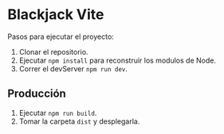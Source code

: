 # Blackjack Vite

Pasos para ejecutar el proyecto:

1. Clonar el repositorio.
2. Ejecutar ```npm install``` para reconstruir los modulos de Node.
3. Correr el devServer ```npm run dev```.

## Producción
1. Ejecutar ```npm run build```.
2. Tomar la carpeta ```dist``` y desplegarla.
